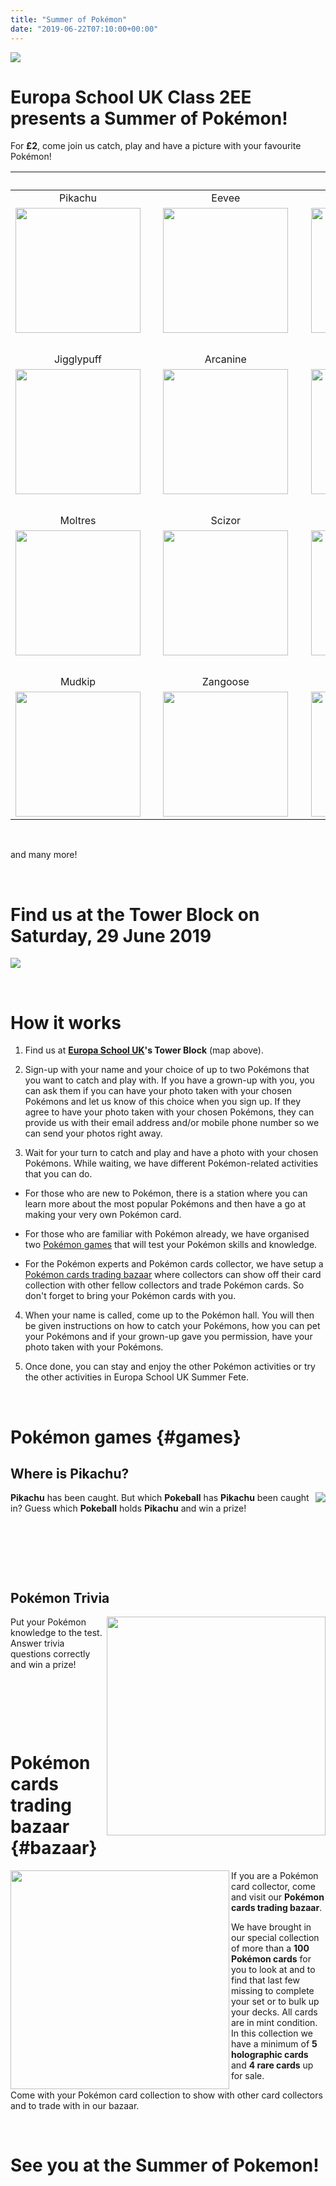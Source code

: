 ```yaml
---
title: "Summer of Pokémon"
date: "2019-06-22T07:10:00+00:00"
---
```


<img src="/pokefete/poke-fete-website-large.png" align="middle" />

# Europa School UK Class 2EE presents a **Summer of Pokémon**!

For **£2**, come join us catch, play and have a picture with your favourite Pokémon!

&nbsp; | &nbsp; | &nbsp; | &nbsp; | &nbsp;
:---: | --- | :---: | --- | :----:
Pikachu | &nbsp; | Eevee | &nbsp; | Squirtle
<img src="/pokefete/pikachu.png" width="200px" align="middle" /> | &nbsp; | <img src="/pokefete/eevee.png" width="200px" align="middle" /> | &nbsp; | <img src="/pokefete/squirtle.png" width="200px" align="middle" />
&nbsp; | &nbsp; | &nbsp; | &nbsp; | &nbsp;
Jigglypuff | &nbsp; | Arcanine | &nbsp; | Magikarp
<img src="/pokefete/jigglypuff.png" width="200px" align="middle" /> | &nbsp; | <img src="/pokefete/arcanine.png" width="200px" align="middle" /> | &nbsp; | <img src="/pokefete/magikarp.png" width="200px" align="middle" />
&nbsp; | &nbsp; | &nbsp; | &nbsp; | &nbsp;
Moltres | &nbsp; | Scizor | &nbsp; | Entei
<img src="/pokefete/moltres.png" width="200px" align="middle" /> | &nbsp; | <img src="/pokefete/scizor.png" width="200px" align="middle" /> | &nbsp; | <img src="/pokefete/entei.png" width="200px" align="middle" />
&nbsp; | &nbsp; | &nbsp; | &nbsp; | &nbsp;
Mudkip | &nbsp; | Zangoose | &nbsp; | Charmander
<img src="/pokefete/mudkip.png" width="200px" align="middle" /> | &nbsp; | <img src="/pokefete/zangoose.png" width="200px" align="middle" /> | &nbsp; | <img src="/pokefete/charmander.png" width="200px" align="middle" />

&nbsp;

and many more!

&nbsp;

# Find us at the Tower Block on Saturday, 29 June 2019

<img src="/pokefete/findus.png" align="middle" />

&nbsp;

# How it works

1. Find us at **[Europa School UK](http://europaschooluk.org/)'s Tower Block** (map above).

2. Sign-up with your name and your choice of up to two Pokémons that you want to catch and play with. If you have a grown-up with you, you can ask them if you can have your photo taken with your chosen Pokémons and let us know of this choice when you sign up. If they agree to have your photo taken with your chosen Pokémons, they can provide us with their email address and/or mobile phone number so we can send your photos right away.

3. Wait for your turn to catch and play and have a photo with your chosen Pokémons. While waiting, we have different Pokémon-related activities that you can do. 

* For those who are new to Pokémon, there is a station where you can learn more about the most popular Pokémons and then have a go at making your very own Pokémon card. 

* For those who are familiar with Pokémon already, we have organised two [Pokémon games](#games) that will test your Pokémon skills and knowledge.

* For the Pokémon experts and Pokémon cards collector, we have setup a [Pokémon cards trading bazaar](#bazaar) where collectors can show off their card collection with other fellow collectors and trade Pokémon cards. So don't forget to bring your Pokémon cards with you.

4. When your name is called, come up to the Pokémon hall. You will then be given instructions on how to catch your Pokémons, how you can pet your Pokémons and if your grown-up gave you permission, have your photo taken with your Pokémons.

5. Once done, you can stay and enjoy the other Pokémon activities or try the other activities in Europa School UK Summer Fete.

&nbsp;

# Pokémon games {#games}

## Where is Pikachu?

<img src="/pokefete/pokeballs.png" align="right" /> **Pikachu** has been caught. But which **Pokeball** has **Pikachu** been caught in? Guess which **Pokeball** holds **Pikachu** and win a prize! 

&nbsp;

&nbsp;

&nbsp;

## Pokémon Trivia

<img src="/pokefete/pokemons.jpg" width="350px" align="right" /> Put your Pokémon knowledge to the test. Answer trivia questions correctly and win a prize!

&nbsp;

&nbsp;

&nbsp;

# Pokémon cards trading bazaar {#bazaar}

<img src="/pokefete/pokemoncards.jpg" width="350px" align="left" /> If you are a Pokémon card collector, come and visit our **Pokémon cards trading bazaar**.

We have brought in our special collection of more than a **100 Pokémon cards** for you to look at and to find that last few missing to complete your set or to bulk up your decks. All cards are in mint condition. In this collection we have a minimum of **5 holographic cards** and **4 rare cards** up for sale.

Come with your Pokémon card collection to show with other card collectors and to trade with in our bazaar.

&nbsp;

# See you at the Summer of Pokemon!







